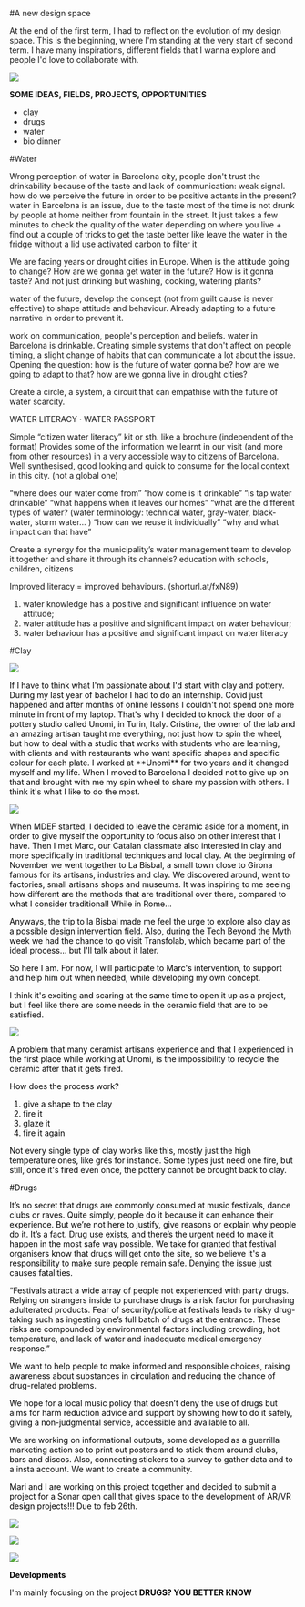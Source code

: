 

#A new design space

At the end of the first term, I had to reflect on the evolution of my design space. This is the beginning, where I'm standing at the very start of second term. I have many inspirations, different fields that I wanna explore and people I'd love to collaborate with.

![](../images/studio/newspace.jpg)


**SOME IDEAS, FIELDS, PROJECTS, OPPORTUNITIES**

- clay
- drugs
- water
- bio dinner


















#Water


Wrong perception of water in Barcelona city, people don't trust the drinkability because of the taste and lack of communication: weak signal. how do we perceive the future in order to be positive actants in the present?
water in Barcelona is an issue, due to the taste most of the time is not drunk by people at home neither from fountain in the street. It just takes a few minutes to check the quality of the water depending on where you live + find out a couple of tricks to get the taste better like
leave the water in the fridge without a lid
use activated carbon to filter it

We are facing years or drought cities in Europe. When is the attitude going to change? How are we gonna get water in the future? How is it gonna taste? And not just drinking but washing, cooking, watering plants?

water of the future, develop the concept (not from guilt cause is never effective) to shape attitude and behaviour. Already adapting to a future narrative in order to prevent it.

work on communication, people's perception and beliefs. water in Barcelona is drinkable.
Creating simple systems that don't affect on people timing, a slight change of habits that can communicate a lot about the issue.
Opening the question:
how is the future of water gonna be?
how are we going to adapt to that?
how are we gonna live in drought cities?

Create a circle, a system, a circuit that can empathise with the future of water scarcity.

WATER LITERACY · WATER PASSPORT

Simple “citizen water literacy” kit or sth.
like a brochure (independent of the format)
Provides some of the information we learnt in our visit (and more from other resources) in a very accessible way to citizens of Barcelona.
Well synthesised, good looking and quick to consume for the local context in this city. (not a global one)

“where does our water come from”
“how come is it drinkable”
“is tap water drinkable”
“what happens when it leaves our homes”
“what are the different types of water? (water terminology: technical water, gray-water, black-water, storm water... )
“how can we reuse it individually” “why and what impact can that have”

Create a synergy for the municipality’s water management team to develop it together and share it through its channels? education with schools, children, citizens

Improved literacy = improved behaviours. (shorturl.at/fxN89)

1) water knowledge has a positive and significant influence on water attitude;
2) water attitude has a positive and significant impact on water behaviour;
3) water behaviour has a positive and significant impact on water literacy






#Clay

![](../images/clay/pottery.JPG)

<FONT COLOR=black>
If I have to think what I'm passionate about I'd start with clay and pottery.
During my last year of bachelor I had to do an internship. Covid just happened and after months of online lessons I couldn't not spend one more minute in front of my laptop.
That's why I decided to knock the door of a pottery studio called Unomi, in Turin, Italy.
Cristina, the owner of the lab and an amazing artisan taught me everything, not just how to spin the wheel, but how to deal with a studio that works with students who are learning, with clients and with restaurants who want specific shapes and specific colour for each plate.
I worked at **Unomi** for two years and it changed myself and my life.
When I moved to Barcelona I decided not to give up on that and brought with me my spin wheel to share my passion with others.
I think it's what I like to do the most.

![](../images/clay/arco.jpg)

When MDEF started, I decided to leave the ceramic aside for a moment, in order to give myself the opportunity to focus also on other interest that I have.
Then I met Marc, our Catalan classmate also interested in clay and more specifically in traditional techniques and local clay.
At the beginning of November we went together to La Bisbal, a small town close to Girona famous for its artisans, industries and clay. We discovered around, went to factories, small artisans shops and museums. It was inspiring to me seeing how different are the methods that are traditional over there, compared to what I consider traditional! While in Rome...

Anyways, the trip to la Bisbal made me feel the urge to explore also clay as a possible design intervention field.
Also, during the Tech Beyond the Myth week we had the chance to go visit Transfolab, which became part of the ideal process... but I'll talk about it later.

So here I am. For now, I will participate to Marc's intervention, to support and help him out when needed, while developing my own concept.

I think it's exciting and scaring at the same time to open it up as a project, but I feel like there are some needs in the ceramic field that are to be satisfied.

![](../images/clay/space.jpg)

A problem that many ceramist artisans experience and that I experienced in the first place while working at Unomi, is the impossibility to recycle the ceramic after that it gets fired.

How does the process work?

1. give a shape to the clay
2. fire it
3. glaze it
4. fire it again

Not every single type of clay works like this, mostly just the high temperature ones, like grés for instance. Some types just need one fire, but still, once it's fired even once, the pottery cannot be brought back to clay.





#Drugs

It’s no secret that drugs are commonly consumed at music festivals, dance clubs or raves.
Quite simply, people do it because it can enhance their experience. But we’re not here to justify, give reasons or explain why people do it.  It’s a fact.
Drug use exists, and there’s the urgent need to make it happen in the most safe way possible.
We take for granted that festival organisers know that drugs will get onto the site, so we believe it's a responsibility to make sure people remain safe. Denying the issue just causes fatalities.

“Festivals attract a wide array of people not experienced with party drugs. Relying on strangers inside to purchase drugs is a risk factor for purchasing adulterated products. Fear of security/police at festivals leads to risky drug-taking such as ingesting one’s full batch of drugs at the entrance. These risks are compounded by environmental factors including crowding, hot temperature, and lack of water and inadequate medical emergency response.”

We want to help people to make informed and responsible choices, raising awareness about substances in circulation and reducing the chance of drug-related problems.

We hope for a local music policy that doesn’t deny the use of drugs but aims for harm reduction advice and support by showing how to do it safely, giving a non-judgmental service, accessible and available to all.

We are working on informational outputs, some developed as a guerrilla marketing action so to print out posters and to stick them around clubs, bars and discos. Also, connecting stickers to a survey to gather data and to a insta account. We want to create a community.


Mari and I are working on this project together and decided to submit a project for a Sonar open call that gives space to the development of AR/VR design projects!!! Due to feb 26th.

![](../images/drugs/DRUGS.jpg)

![](../images/drugs/posters_1.jpg)

![](../images/drugs/posters-02.jpg)




**Developments**

I'm mainly focusing on the project **DRUGS? YOU BETTER KNOW**
